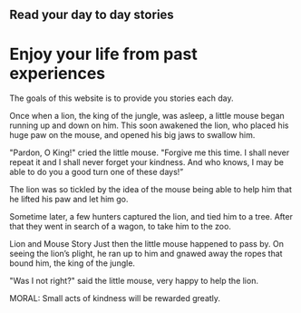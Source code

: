 ## Read your day to day stories
# Enjoy your life from past experiences
The goals of this website is to provide you stories each day.
 
Once when a lion, the king of the jungle, was asleep, a little mouse began running up and down on him. This soon awakened the lion, who placed his huge paw on the mouse, and opened his big jaws to swallow him.

"Pardon, O King!" cried the little mouse. "Forgive me this time. I shall never repeat it and I shall never forget your kindness. And who knows, I may be able to do you a good turn one of these days!”

The lion was so tickled by the idea of the mouse being able to help him that he lifted his paw and let him go.

Sometime later, a few hunters captured the lion, and tied him to a tree. After that they went in search of a wagon, to take him to the zoo.

Lion and Mouse Story
Just then the little mouse happened to pass by. On seeing the lion’s plight, he ran up to him and gnawed away the ropes that bound him, the king of the jungle.

"Was I not right?" said the little mouse, very happy to help the lion.

MORAL: Small acts of kindness will be rewarded greatly.
